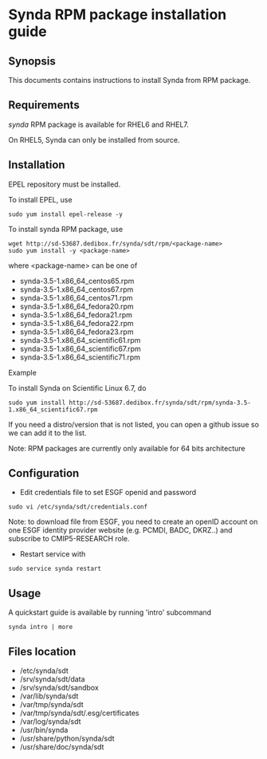 # Synda RPM package installation guide

## Synopsis

This documents contains instructions to install Synda from RPM package.

## Requirements

*synda* RPM package is available for RHEL6 and RHEL7.

On RHEL5, Synda can only be installed from source.

## Installation

EPEL repository must be installed.

To install EPEL, use

```
sudo yum install epel-release -y
```

To install synda RPM package, use

```
wget http://sd-53687.dedibox.fr/synda/sdt/rpm/<package-name>
sudo yum install -y <package-name>
```

where &lt;package-name&gt; can be one of

* synda-3.5-1.x86_64_centos65.rpm
* synda-3.5-1.x86_64_centos67.rpm
* synda-3.5-1.x86_64_centos71.rpm
* synda-3.5-1.x86_64_fedora20.rpm
* synda-3.5-1.x86_64_fedora21.rpm
* synda-3.5-1.x86_64_fedora22.rpm
* synda-3.5-1.x86_64_fedora23.rpm
* synda-3.5-1.x86_64_scientific61.rpm
* synda-3.5-1.x86_64_scientific67.rpm
* synda-3.5-1.x86_64_scientific71.rpm

Example

To install Synda on Scientific Linux 6.7, do

```
sudo yum install http://sd-53687.dedibox.fr/synda/sdt/rpm/synda-3.5-1.x86_64_scientific67.rpm 
```

If you need a distro/version that is not listed, you can open a github issue so we can add it to the list.

Note: RPM packages are currently only available for 64 bits architecture

## Configuration

* Edit credentials file to set ESGF openid and password

```
sudo vi /etc/synda/sdt/credentials.conf
```

Note: to download file from ESGF, you need to create an openID account on one
ESGF identity provider website (e.g. PCMDI, BADC, DKRZ..) and subscribe to
CMIP5-RESEARCH role.

* Restart service with

```
sudo service synda restart
```

## Usage

A quickstart guide is available by running 'intro' subcommand

```
synda intro | more
```

## Files location

* /etc/synda/sdt
* /srv/synda/sdt/data
* /srv/synda/sdt/sandbox
* /var/lib/synda/sdt
* /var/tmp/synda/sdt
* /var/tmp/synda/sdt/.esg/certificates
* /var/log/synda/sdt
* /usr/bin/synda
* /usr/share/python/synda/sdt
* /usr/share/doc/synda/sdt
